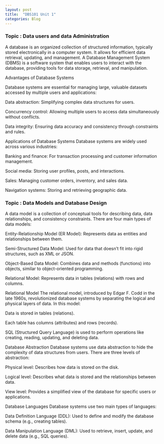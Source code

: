 ```yaml
---
layout: post
title:  "DBS101 Unit 1"
categories: Blog
---
```


### Topic : Data users and data Administration

A database is an organized collection of structured information, typically stored electronically in a computer system. It allows for efficient data retrieval, updating, and management. A Database Management System (DBMS) is a software system that enables users to interact with the database, providing tools for data storage, retrieval, and manipulation.

Advantages of Database Systems

Database systems are essential for managing large, valuable datasets accessed by multiple users and applications:


Data abstraction: Simplifying complex data structures for users.

Concurrency control: Allowing multiple users to access data simultaneously without conflicts.

Data integrity: Ensuring data accuracy and consistency through constraints and rules.

Applications of Database Systems
Database systems are widely used across various industries:

Banking and finance: For transaction processing and customer information management.

Social media: Storing user profiles, posts, and interactions.

Sales: Managing customer orders, inventory, and sales data.

Navigation systems: Storing and retrieving geographic data.

### Topic : Data Models and Database Design

A data model is a collection of conceptual tools for describing data, data relationships, and consistency constraints. There are four main types of data models:

Entity-Relationship Model (ER Model): Represents data as entities and relationships between them.

Semi-Structured Data Model: Used for data that doesn’t fit into rigid structures, such as XML or JSON.

Object-Based Data Model: Combines data and methods (functions) into objects, similar to object-oriented programming.

Relational Model: Represents data in tables (relations) with rows and columns.

Relational Model
The relational model, introduced by Edgar F. Codd in the late 1960s, revolutionized database systems by separating the logical and physical layers of data. In this model:

Data is stored in tables (relations).

Each table has columns (attributes) and rows (records).

SQL (Structured Query Language) is used to perform operations like creating, reading, updating, and deleting data.

Database Abstraction
Database systems use data abstraction to hide the complexity of data structures from users. There are three levels of abstraction:

Physical level: Describes how data is stored on the disk.

Logical level: Describes what data is stored and the relationships between data.

View level: Provides a simplified view of the database for specific users or applications.

Database Languages
Database systems use two main types of languages:

Data Definition Language (DDL): Used to define and modify the database schema (e.g., creating tables).

Data Manipulation Language (DML): Used to retrieve, insert, update, and delete data (e.g., SQL queries).
